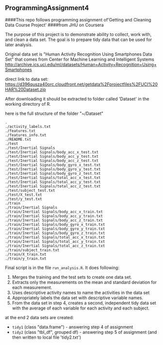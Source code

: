 ## ProgrammingAssignment4
####This repo follows programming assignment of'Getting and Cleaning Data Course Project'
####from JHU on Coursera

The purpose of this project is to demonstrate ability to collect, work with, and clean a data set. The goal is to prepare tidy data that can be used for later analysis.

Original data set is "Human Activity Recognition Using Smartphones Data Set"
that comes from Center for Machine Learning and Intelligent Systems
http://archive.ics.uci.edu/ml/datasets/Human+Activity+Recognition+Using+Smartphones

direct link to data set:
https://d396qusza40orc.cloudfront.net/getdata%2Fprojectfiles%2FUCI%20HAR%20Dataset.zip

After downloading it should be extracted to folder called 'Dataset' in the working 
directory of R.

here is the full structure of the folder "~/Dataset"

```
.
./activity_labels.txt
./features.txt
./features_info.txt
./README.txt
./test
./test/Inertial Signals
./test/Inertial Signals/body_acc_x_test.txt
./test/Inertial Signals/body_acc_y_test.txt
./test/Inertial Signals/body_acc_z_test.txt
./test/Inertial Signals/body_gyro_x_test.txt
./test/Inertial Signals/body_gyro_y_test.txt
./test/Inertial Signals/body_gyro_z_test.txt
./test/Inertial Signals/total_acc_x_test.txt
./test/Inertial Signals/total_acc_y_test.txt
./test/Inertial Signals/total_acc_z_test.txt
./test/subject_test.txt
./test/X_test.txt
./test/y_test.txt
./train
./train/Inertial Signals
./train/Inertial Signals/body_acc_x_train.txt
./train/Inertial Signals/body_acc_y_train.txt
./train/Inertial Signals/body_acc_z_train.txt
./train/Inertial Signals/body_gyro_x_train.txt
./train/Inertial Signals/body_gyro_y_train.txt
./train/Inertial Signals/body_gyro_z_train.txt
./train/Inertial Signals/total_acc_x_train.txt
./train/Inertial Signals/total_acc_y_train.txt
./train/Inertial Signals/total_acc_z_train.txt
./train/subject_train.txt
./train/X_train.txt
./train/y_train.txt
```

Final script is in the file `run_analysis.R`. It does following:

1. Merges the training and the test sets to create one data set.
2. Extracts only the measurements on the mean and standard deviation for each measurement.
3. Uses descriptive activity names to name the activities in the data set
4. Appropriately labels the data set with descriptive variable names.
5. From the data set in step 4, creates a second, independent tidy data set with the average of each variable for each activity and each subject.

at the end 2 data sets are created:
* `tidy1` (class "data.frame") - answering step 4 of assignment
* `tidy2` (class "tbl_df", grouped df) - answering step 5 of assignment (and then 
written to local file 'tidy2.txt')

